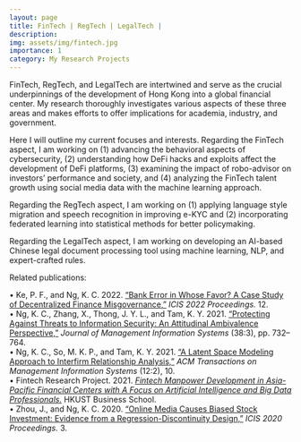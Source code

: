 ```yaml
---
layout: page
title: FinTech | RegTech | LegalTech |
description: 
img: assets/img/fintech.jpg
importance: 1
category: My Research Projects
---
```


FinTech, RegTech, and LegalTech are intertwined and serve as the crucial underpinnings of the development of Hong Kong into a global financial center. My research thoroughly investigates various aspects of these three areas and makes efforts to offer implications for academia, industry, and government.

Here I will outline my current focuses and interests. Regarding the FinTech aspect, I am working on (1) advancing the behavioral aspects of cybersecurity, (2) understanding how DeFi hacks and exploits affect the development of DeFi platforms, (3) examining the impact of robo-advisor on investors’ performance and society, and (4) analyzing the FinTech talent growth using social media data with the machine learning approach. 

Regarding the RegTech aspect, I am working on (1) applying language style migration and speech recognition in improving e-KYC and (2) incorporating federated learning into statistical methods for better policymaking. 

Regarding the LegalTech aspect, I am working on developing an AI-based Chinese legal document processing tool using machine learning, NLP, and expert-crafted rules. 


Related publications:

•   Ke, P. F., and Ng, K. C. 2022. <a href="https://aisel.aisnet.org/icis2022/blockchain/blockchain/12">“Bank Error in Whose Favor? A Case Study of Decentralized Finance Misgovernance,”</a> <i>ICIS 2022 Proceedings.</i> 12. <br>
•	Ng, K. C., Zhang, X., Thong, J. Y. L., and Tam, K. Y. 2021. <a href="https://www.tandfonline.com/doi/full/10.1080/07421222.2021.1962601">“Protecting Against Threats to Information Security: An Attitudinal Ambivalence Perspective,”</a> <i>Journal of Management Information Systems</i> (38:3), pp. 732–764.<br>
•   Ng, K. C., So, M. K. P., and Tam, K. Y. 2021. <a href="https://dl.acm.org/doi/10.1145/3424240">“A Latent Space Modeling Approach to Interfirm Relationship Analysis,”</a> <i>ACM Transactions on Management Information Systems</i> (12:2), 10. <br>
•	Fintech Research Project. 2021. <a href="https://bm.hkust.edu.hk/en-us/media-resources/overview/publications/reports/issue:6/"><i>Fintech Manpower Development in Asia-Pacific Financial Centers with A Focus on Artificial Intelligence and Big Data Professionals.</i></a> HKUST Business School. <br>
•   Zhou, J., and Ng, K. C. 2020. <a href="https://aisel.aisnet.org/icis2020/social_media/social_media/3">“Online Media Causes Biased Stock Investment: Evidence from a Regression-Discontinuity Design,”</a> <i>ICIS 2020 Proceedings.</i> 3. 

